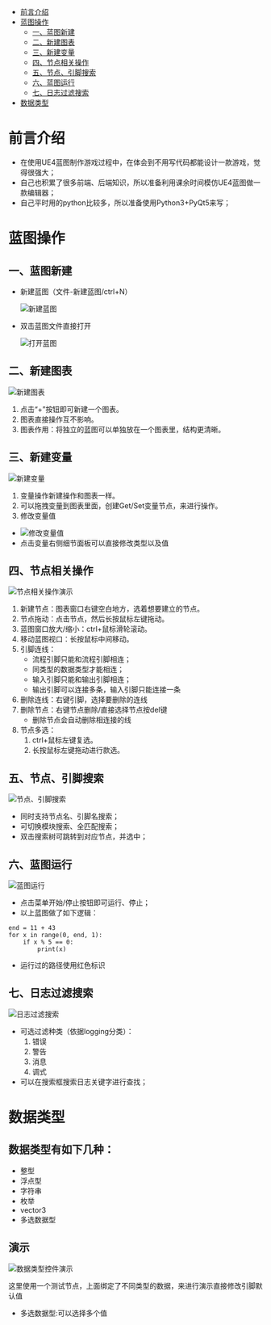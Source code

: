 <!--
 * @Description: 
 * @Author: lamborghini1993
 * @Date: 2019-02-22 22:07:42
 * @UpdateDate: 2019-02-22 22:09:22
 -->
<!-- GFM-TOC -->
* [前言介绍](#前言介绍)
* [蓝图操作](#蓝图操作)
    * [一、蓝图新建](#一、蓝图新建)
    * [二、新建图表](#二、新建图表)
    * [三、新建变量](#三、新建变量)
    * [四、节点相关操作](#四、节点相关操作)
    * [五、节点、引脚搜索](#五、节点、引脚搜索)
    * [六、蓝图运行](#六、蓝图运行)
    * [七、日志过滤搜索](#七、日志过滤搜索)
* [数据类型](#数据类型)
<!-- GFM-TOC -->

# 前言介绍
* 在使用UE4蓝图制作游戏过程中，在体会到不用写代码都能设计一款游戏，觉得很强大；
* 自己也积累了很多前端、后端知识，所以准备利用课余时间模仿UE4蓝图做一款编辑器；
* 自己平时用的python比较多，所以准备使用Python3+PyQt5来写；

# 蓝图操作
## 一、蓝图新建
- 新建蓝图（文件-新建蓝图/ctrl+N）

    ![新建蓝图](doc/image/20190221_newblueprint.png)
- 双击蓝图文件直接打开

     ![打开蓝图](doc/image/20190221_openblueprint.png)

## 二、新建图表
![新建图表](doc/image/20190126_graphic.png)
1. 点击“+”按钮即可新建一个图表。
2. 图表直接操作互不影响。
3. 图表作用：将独立的蓝图可以单独放在一个图表里，结构更清晰。

## 三、新建变量
![新建变量](doc/image/20190112_variable.gif)
1. 变量操作新建操作和图表一样。
2. 可以拖拽变量到图表里面，创建Get/Set变量节点，来进行操作。
3. 修改变量值
- ![修改变量值](doc/image/20190126_detail.png)
- 点击变量右侧细节面板可以直接修改类型以及值 

## 四、节点相关操作
![节点相关操作演示](doc/image/20190123_operation.gif)

1. 新建节点：图表窗口右键空白地方，选着想要建立的节点。
2. 节点拖动：点击节点，然后长按鼠标左键拖动。
3. 蓝图窗口放大/缩小：ctrl+鼠标滑轮滚动。
4. 移动蓝图视口：长按鼠标中间移动。
5. 引脚连线：
    - 流程引脚只能和流程引脚相连；
    - 同类型的数据类型才能相连；
    - 输入引脚只能和输出引脚相连；
    - 输出引脚可以连接多条，输入引脚只能连接一条
6. 删除连线：右键引脚，选择要删除的连线
7. 删除节点：右键节点删除/直接选择节点按del键
    - 删除节点会自动删除相连接的线
8. 节点多选：
    1. ctrl+鼠标左键复选。
    2. 长按鼠标左键拖动进行款选。

## 五、节点、引脚搜索
![节点、引脚搜索](doc/image/20190222_search.gif)
- 同时支持节点名、引脚名搜索；
- 可切换模块搜索、全匹配搜索；
- 双击搜索树可跳转到对应节点，并选中；

## 六、蓝图运行
![蓝图运行](doc/image/20190222_bprun.gif)
- 点击菜单开始/停止按钮即可运行、停止；
- 以上蓝图做了如下逻辑：
```python3
end = 11 + 43
for x in range(0, end, 1):
    if x % 5 == 0:
        print(x)
```
- 运行过的路径使用红色标识


## 七、日志过滤搜索
![日志过滤搜索](doc/image/20190222_logfilter.gif)
- 可选过滤种类（依据logging分类）：
    1. 错误
    2. 警告
    3. 消息
    4. 调式
- 可以在搜索框搜索日志关键字进行查找；


# 数据类型

## 数据类型有如下几种：
- 整型
- 浮点型
- 字符串
- 枚举
- vector3
- 多选数据型

## 演示
![数据类型控件演示](doc/image/20190123_pinwidget.gif)

这里使用一个测试节点，上面绑定了不同类型的数据，来进行演示直接修改引脚默认值
- 多选数据型:可以选择多个值
